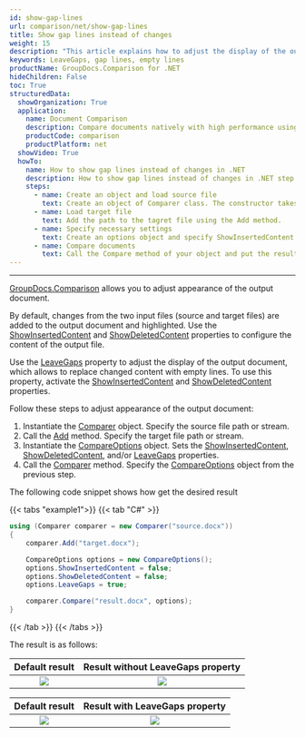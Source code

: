 ```yaml
---
id: show-gap-lines
url: comparison/net/show-gap-lines
title: Show gap lines instead of changes
weight: 15
description: "This article explains how to adjust the display of the output document so that the changed content is replaced with empty lines in GroupDocs.Comparison for .NET."
keywords: LeaveGaps, gap lines, empty lines
productName: GroupDocs.Comparison for .NET
hideChildren: False
toc: True
structuredData:
  showOrganization: True
  application:
    name: Document Comparison
    description: Compare documents natively with high performance using C# language and GroupDocs.Comparison for .NET
    productCode: comparison
    productPlatform: net
  showVideo: True
  howTo:
    name: How to show gap lines instead of changes in .NET
    description: How to show gap lines instead of changes in .NET step by step
    steps:
      - name: Create an object and load source file
        text: Create an object of Comparer class. The constructor takes the source file path parameter. You may specify absolute or relative file path as per your requirements.
      - name: Load target file
        text: Add the path to the tagret file using the Add method.
      - name: Specify necessary settings
        text: Create an options object and specify ShowInsertedContent and ShowDeletedContent of false value and LeaveGaps of true value.
      - name: Compare documents
        text: Call the Compare method of your object and put the resulting file path parameter and the options object.
---
```


---

[GroupDocs.Comparison](https://products.groupdocs.com/comparison/net) allows you to adjust appearance of the output document.

By default, changes from the two input files (source and target files) are added to the output document and highlighted. Use the [ShowInsertedContent](https://reference.groupdocs.com/comparison/net/groupdocs.comparison.options/compareoptions/properties/showinsertedcontent) and [ShowDeletedContent](https://reference.groupdocs.com/comparison/net/groupdocs.comparison.options/compareoptions/properties/showdeletedcontent) properties to configure the content of the output file.

Use the [LeaveGaps](https://reference.groupdocs.com/error/404?path=comparison/net/groupdocs.comparison.options/compareoptions/properties/leavegaps) property to adjust the display of the output document, which allows to replace changed content with empty lines. To use this property, activate the [ShowInsertedContent](https://reference.groupdocs.com/comparison/net/groupdocs.comparison.options/compareoptions/properties/showinsertedcontent) and [ShowDeletedContent](https://reference.groupdocs.com/comparison/net/groupdocs.comparison.options/compareoptions/properties/showdeletedcontent) properties.

Follow these steps to adjust appearance of the output document:

1.  Instantiate the [Comparer](https://reference.groupdocs.com/comparison/net/groupdocs.comparison/comparer) object. Specify the source file path or stream.
2.  Call the [Add](https://reference.groupdocs.com/comparison/net/groupdocs.comparison/comparer/methods/add/index) method. Specify the target file path or stream.
3.  Instantiate the [CompareOptions](https://reference.groupdocs.com/comparison/net/groupdocs.comparison.options/compareoptions) object. Sets the [ShowInsertedContent](https://reference.groupdocs.com/comparison/net/groupdocs.comparison.options/compareoptions/properties/showinsertedcontent), [ShowDeletedContent](https://reference.groupdocs.com/comparison/net/groupdocs.comparison.options/compareoptions/properties/showdeletedcontent), and/or [LeaveGaps](https://reference.groupdocs.com/error/404?path=comparison/net/groupdocs.comparison.options/compareoptions/properties/leavegaps) properties.
4.  Call the [Comparer](https://reference.groupdocs.com/comparison/net/groupdocs.comparison/comparer) method. Specify the [CompareOptions](https://reference.groupdocs.com/comparison/net/groupdocs.comparison.options/compareoptions) object from the previous step.

The following code snippet shows how get the desired result

{{< tabs "example1">}}
{{< tab "C#" >}}
```csharp
using (Comparer comparer = new Comparer("source.docx"))
{
    comparer.Add("target.docx");

    CompareOptions options = new CompareOptions();
    options.ShowInsertedContent = false;
    options.ShowDeletedContent = false;
    options.LeaveGaps = true;

    comparer.Compare("result.docx", options);
}
```
{{< /tab >}}
{{< /tabs >}}

The result is as follows:

|                        Default result                         |                Result without LeaveGaps property                 |
| :-----------------------------------------------------------: | :--------------------------------------------------------------: |
| ![](/comparison/net/images/show-gap-lines-default-result.png) | ![](/comparison/net/images/show-gap-lines-without-leavegaps.png) |

|                        Default result                         |                Result with LeaveGaps property                 |
| :-----------------------------------------------------------: | :-----------------------------------------------------------: |
| ![](/comparison/net/images/show-gap-lines-default-result.png) | ![](/comparison/net/images/show-gap-lines-with-leavegaps.png) |
